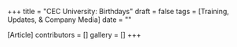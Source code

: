 +++
title = "CEC University: Birthdays"
draft = false
tags = [Training, Updates, & Company Media]
date = ""

[Article]
contributors = []
gallery = []
+++
